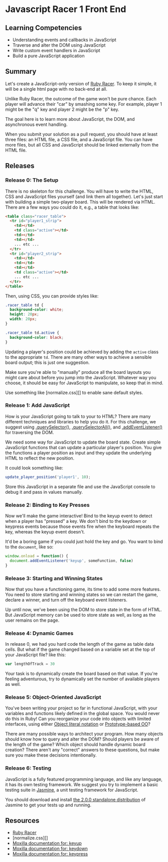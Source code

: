 # Javascript Racer 1 Front End

## Learning Competencies

* Understanding events and callbacks in JavaScript
* Traverse and alter the DOM using JavaScript
* Write custom event handlers in JavaScript
* Build a pure JavaScript application

## Summary

Let's create a JavaScript-only version of [Ruby Racer][].  To keep it simple,
it will be a single html page with no back-end at all.

Unlike Ruby Racer, the outcome of the game won't be pure chance.  Each player
will advance their "car" by smashing some key.  For example, player 1 might be
the "q" key and player 2 might be the "p" key.

The goal here is to learn more about JavaScript, the DOM, and asynchronous
event handling.

When you submit your solution as a pull request, you should have at least three
files: an HTML file, a CSS file, and a JavaScript file. You can have more files,
but all CSS and JavaScript should be linked externally from the HTML file.

## Releases

### Release 0: The Setup

There is no skeleton for this challenge.  You will have to write the HTML, CSS and
JavaScript files yourself (and link them all together).  Let's just start with
building a simple two-player board.  This will be rendered via HTML.  There are
a few ways you could do it, e.g., a table that looks like:

```html
<table class="racer_table">
  <tr id="player1_strip">
    <td></td>
    <td class="active"></td>
    <td></td>
    <td></td>
    ... etc ...
  </tr>
  <tr id="player2_strip">
    <td></td>
    <td></td>
    <td></td>
    <td class="active"></td>
    ... etc ...
  </tr>
</table>
```

Then, using CSS, you can provide styles like:

```css
.racer_table td {
  background-color: white;
  height: 20px;
  width: 20px;
}

.racer_table td.active {
  background-color: black;
}
```

Updating a player's position could be achieved by adding the `active` class to
the appropriate `td`.  There are many other ways to achieve a sensible board
output; this is just one suggestion.

Make sure you're able to "manually" produce all the board layouts you might
care about before you jump into the JavaScript.  Whatever way you choose, it
should be easy for JavaScript to manipulate, so keep that in mind.

Use something like [normalize.css][] to enable sane default styles.

### Release 1: Add JavaScript

How is your JavaScript going to talk to your to HTML? There are many different
techniques and libraries to help you do it. For this challenge, we suggest using
[.querySelector()][], [.querySelectorAll()][], and [.addEventListener()][] for traversing the DOM.

We need some way for JavaScript to update the board state.  Create simple
JavaScript functions that can update a particular player's position.  You give
the functions a player position as input and they update the underlying HTML to
reflect the new position.

It could look something like:

```javascript
update_player_position('player1', 10);
```

Store this JavaScript in a separate file and use the JavaScript console to
debug it and pass in values manually.



### Release 2: Binding to Key Presses

Now we'll make the game interactive!  Bind to the keyup event to detect
when a player has "pressed" a key.  We don't bind to the keydown or
keypress events because those events fire when the keyboard repeats the
key, whereas the keyup event doesn't.

It'd be a boring game if you could just hold the key and go.  You want to bind
to the `document`, like so:

```javascript
window.onload = function() {
  document.addEventListener('keyup', someFunction, false)
}
```

### Release 3: Starting and Winning States

Now that you have a functioning game, its time to add some more features. You
need to store starting and winning states so we can restart the game, declare a
winner, and turn off the keyboard event listeners.

Up until now, we've been using the DOM to store state in the form of HTML. But
JavaScript memory can be used to store state as well, as long as the user remains
on the page.

### Release 4: Dynamic Games

In release 0, we had you hard code the length of the game as table data cells. But
what if the game changed based on a variable set at the top of your JavaScript
file? like this:

```javascript
var lengthOfTrack = 30
```

Your task is to dynamically create the board based on that value. If you're feeling
adventurous, try to dynamically set the number of available players as well.

### Release 5: Object-Oriented JavaScript

You've been writing your project so far in functional JavaScript, with your variables
and functions likely defined in the global space. You would never do this in Ruby!
Can you reorganize your code into objects with limited interfaces, using either
[Object literal notation][] or [Prototype-based OO][]?

There are many possible ways to architect your program. How many objects should
know how to query and alter the DOM? Should players be aware of the length of
the game? Which object should handle dynamic board creation? There aren't any
"correct" answers to these questions, but make sure you make these decisions
intentionally.

### Release 6: Testing

JavaScript is a fully featured programming language, and like any language, it
has its own testing framework. We suggest you try to implement a basic testing
suite in [Jasmine][], a unit testing framework for JavaScript.

You should download and install [the 2.0.0 standalone distribution](https://github.com/pivotal/jasmine/tree/master/dist) of Jasmine to get
your tests up and running.

## Resources

* [Ruby Racer][]
* [normalize.css][]
* [Moxilla documentation for: keyup](https://developer.mozilla.org/en-US/docs/Web/Reference/Events/keyup)
* [Moxilla documentation for: keydown](https://developer.mozilla.org/en-US/docs/Web/Reference/Events/keydown)
* [Moxilla documentation for: keypress](https://developer.mozilla.org/en-US/docs/Web/Reference/Events/keypress)

[.addEventListener()]: https://developer.mozilla.org/en-US/docs/Web/API/EventTarget.addEventListener
[.querySelector()]: https://developer.mozilla.org/en-US/docs/Web/API/document.querySelector
[.querySelectorAll()]: https://developer.mozilla.org/en-US/docs/Web/API/Document.querySelectorAll
[Ruby Racer]: ../../../ruby-racer-1-outrageous-fortune-challenge
[Object literal notation]: https://developer.mozilla.org/en-US/docs/Web/JavaScript/Guide/Working_with_Objects
[Prototype-based OO]: https://developer.mozilla.org/en-US/docs/Web/JavaScript/Guide/Details_of_the_Object_Model
[Jasmine]: http://jasmine.github.io/2.0/introduction.html
